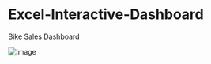 # Excel-Interactive-Dashboard
Bike Sales Dashboard


![image](https://github.com/user-attachments/assets/b8818f7d-3ed2-4e11-8af5-9150185403ca)
